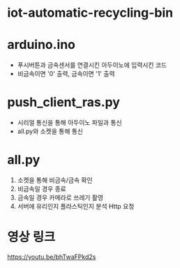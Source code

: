 # iot-automatic-recycling-bin

# arduino.ino

- 푸시버튼과 금속센서를 연결시킨 아두이노에 입력시킨 코드
- 비금속이면 '0' 출력, 금속이면 '1' 출력

# push_client_ras.py

- 시리얼 통신을 통해 아두이노 파일과 통신
- all.py와 소켓을 통해 통신

# all.py

1. 소켓을 통해 비금속/금속 확인
2. 비금속일 경우 종료
3. 금속일 경우 카메라로 쓰레기 촬영
4. 서버에 유리인지 플라스틱인지 분석 Http 요청

# 영상 링크
https://youtu.be/bhTwaFPkd2s
